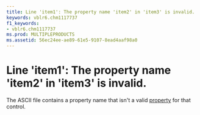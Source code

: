 ```yaml
---
title: Line 'item1': The property name 'item2' in 'item3' is invalid.
keywords: vblr6.chm1117737
f1_keywords:
- vblr6.chm1117737
ms.prod: MULTIPLEPRODUCTS
ms.assetid: 56ec24ee-ae89-61e5-9107-8ead4aaf98a0
---
```



# Line 'item1': The property name 'item2' in 'item3' is invalid.

The ASCII file contains a property name that isn't a valid [property](vbe-glossary.md) for that control.


